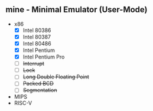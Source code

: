 ## mine - Minimal Emulator (User-Mode)

* x86
  * [x] Intel 80386 
  * [x] Intel 80387
  * [x] Intel 80486
  * [x] Intel Pentium
  * [x] Intel Pentium Pro
  * [ ] ~~Interrupt~~
  * [ ] ~~Lock~~
  * [ ] ~~Long Double Floating Point~~
  * [ ] ~~Packed BCD~~
  * [ ] ~~Segmentation~~
* MIPS
* RISC-V